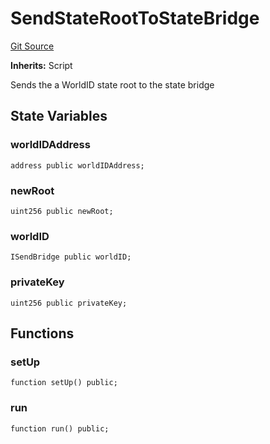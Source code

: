 # SendStateRootToStateBridge

[Git Source](https://github.com/worldcoin/world-id-state-bridge/blob/5310dfa83169d2ad2a0eac7fa77c5c40fc5823d0/src/script/test/SendStateRootToStateBridge.s.sol)

**Inherits:** Script

Sends the a WorldID state root to the state bridge

## State Variables

### worldIDAddress

```solidity
address public worldIDAddress;
```

### newRoot

```solidity
uint256 public newRoot;
```

### worldID

```solidity
ISendBridge public worldID;
```

### privateKey

```solidity
uint256 public privateKey;
```

## Functions

### setUp

```solidity
function setUp() public;
```

### run

```solidity
function run() public;
```
